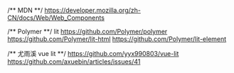 
/**   MDN **/
https://developer.mozilla.org/zh-CN/docs/Web/Web_Components

/** Polymer **/ lit 
https://github.com/Polymer/polymer
https://github.com/Polymer/lit-html
https://github.com/Polymer/lit-element


/** 尤雨溪 vue lit **/
https://github.com/yyx990803/vue-lit
https://github.com/axuebin/articles/issues/41